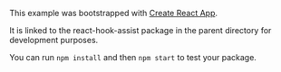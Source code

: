 This example was bootstrapped with [Create React App](https://github.com/facebook/create-react-app).

It is linked to the react-hook-assist package in the parent directory for development purposes.

You can run `npm install` and then `npm start` to test your package.

